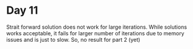 # Day 11

Strait forward solution does not work for large iterations.
While solutions works acceptable, it fails for larger number of iterations due to memory issues and is just to slow.
So, no result for part 2 (yet)